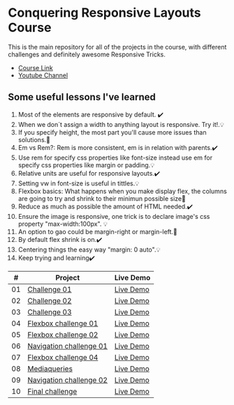 # Conquering Responsive Layouts Course

This is the main repository for all of the projects in the course, with different challenges and definitely awesome Responsive Tricks.

-   [Course Link](https://courses.kevinpowell.co/view/courses/conquering-responsive-layouts)
-   [Youtube Channel](https://www.youtube.com/kepowob)


## Some useful lessons I've learned

1. Most of the elements are responsive by default. :heavy_check_mark:
2. When we don´t assign a width to anything layout is responsive. Try it!.:bulb:
3. If you specify height, the most part you'll cause more issues than solutions.:dart:
4. Em vs Rem?: Rem is more consistent, em is in relation with parents.:heavy_check_mark:
5. Use rem for specify css properties like font-size instead use em for specify css properties like margin or padding.:bulb:
6. Relative units are useful for responsive layouts.:heavy_check_mark:
7. Setting vw in font-size is useful in tittles.:bulb:
8. Flexbox basics: What happens when you make display flex, the columns are going to try and shrink to their minimun possible size:dart:
9. Reduce as much as possible the amount of HTML needed.:heavy_check_mark:
10. Ensure the image is responsive, one trick is to declare image's css property "max-width:100px". :bulb:
11. An option to gao could be margin-right or margin-left.:dart:
12. By default flex shrink is on.:heavy_check_mark:
13. Centering things the easy way "margin: 0 auto".:bulb:
14. Keep trying and learning:heavy_check_mark:

|  #  | Project     | Live Demo      |
| :-: | ----------- | -------------- |
| 01  | [Challenge 01](https://github.com/jeraldinnemg/conquering-responsive-layouts/tree/main/challenge-01) |  [Live Demo](https://responsive-layout-challenge01.netlify.app/)  |
| 02  | [Challenge 02](https://github.com/jeraldinnemg/conquering-responsive-layouts/tree/main/challenge-02) | [Live Demo](https://responsive-layout-challenge02.netlify.app/) |
| 03  | [Challenge 03](https://github.com/jeraldinnemg/conquering-responsive-layouts/tree/main/challenge-03) | [Live Demo](https://responsive-layout-challenge03.netlify.app/) |
| 04  | [Flexbox challenge 01](https://github.com/jeraldinnemg/conquering-responsive-layouts/tree/main/flexbox-challenge-01) | [Live Demo](https://responsive-layout-flexbox-challenge01.netlify.app/) |
| 05  | [Flexbox challenge 02](https://github.com/jeraldinnemg/conquering-responsive-layouts/tree/main/flexbox-challenge-02) | [Live Demo](https://responsive-layout-flexbox-challenge02.netlify.app/) |
| 06  | [Navigation challenge 01](https://github.com/jeraldinnemg/conquering-responsive-layouts/tree/main/nav-challenge-03)  | [Live Demo](https://responsive-layout-nav-challenge03.netlify.app/)     |
| 07  | [Flexbox challenge 04](https://github.com/jeraldinnemg/conquering-responsive-layouts/tree/main/flexbox-challenge-04) | [Live Demo](https://responsive-layout-flexbox-challenge04.netlify.app/) |
| 08  | [Mediaqueries](https://github.com/jeraldinnemg/conquering-responsive-layouts/tree/main/mediaqueries)  | [Live Demo](https://responsive-layout-mediaqueries.netlify.app/)                              |                                 
| 09  | [Navigation challenge 02](https://github.com/jeraldinnemg/conquering-responsive-layouts/tree/main/mediaqueries)  | [Live Demo](https://responsive-layout-nav-challenge02.netlify.app/)                              | 
| 10  | [Final challenge](https://github.com/jeraldinnemg/conquering-responsive-layouts/tree/main/final-challenge)  | [Live Demo](https://final-challenge-responsivedesing.netlify.app/)                              |     





